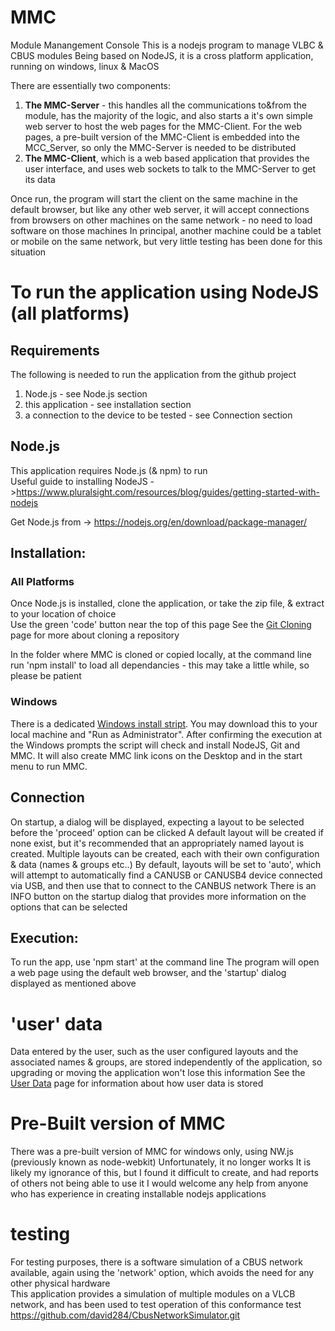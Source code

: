 
# MMC
Module Manangement Console
This is a nodejs program to manage VLBC & CBUS modules
Being based on NodeJS, it is a cross platform application, running on windows, linux & MacOS

There are essentially two components:
1. **The MMC-Server** - this handles all the communications to&from the module, has the majority of the logic, and also starts a it's own simple web server to host the web pages for the MMC-Client. For the web pages, a pre-built version of the MMC-Client is embedded into the MCC_Server, so only the MMC-Server is needed to be distributed
2. **The MMC-Client**, which is a web based application that provides the user interface, and uses web sockets to talk to the MMC-Server to get its data

Once run, the program will start the client on the same machine in the default browser, but like any other web server, it will accept connections from browsers on other machines on the same network - no need to load software on those machines
In principal, another machine could be a tablet or mobile on the same network, but very little testing has been done for this situation

# To run the application using NodeJS (all platforms)

## Requirements
The following is needed to run the application from the github project

1. Node.js - see Node.js section
2. this application - see installation section
3. a connection to the device to be tested  - see Connection section

## Node.js
This application requires Node.js (& npm) to run   
Useful guide to installing NodeJS ->https://www.pluralsight.com/resources/blog/guides/getting-started-with-nodejs

Get Node.js from -> https://nodejs.org/en/download/package-manager/

## Installation:
### All Platforms
Once Node.js is installed, clone the application, or take the zip file, & extract to your location of choice   
Use the green 'code' button near the top of this page
See the [Git Cloning](GitCloning.md) page for more about cloning a repository

In the folder where MMC is cloned or copied locally, at the command line run 'npm install' to load all dependancies - this may take a little while, so please be patient

### Windows
There is a dedicated [Windows install stript](InstallAndRun/Windows/installMMC.cmd). You may download this to your local machine and "Run as Administrator". After confirming the execution at the Windows prompts the script will check and install NodeJS, Git and MMC. It will also create MMC link icons on the Desktop and in the start menu to run MMC.

## Connection
On startup, a dialog will be displayed, expecting a layout to be selected before the 'proceed' option can be clicked
A default layout will be created if none exist, but it's recommended that an appropriately named layout is created. Multiple layouts can be created, each with their own configuration & data (names & groups etc..) 
By default, layouts will be set to 'auto', which will attempt to automatically find a CANUSB or CANUSB4 device connected via USB, and then use that to connect to the CANBUS network
There is an INFO button on the startup dialog that provides more information on the options that can be selected

## Execution:
To run the app, use 'npm start' at the command line
The program will open a web page using the default web browser, and the 'startup' dialog displayed as mentioned above

# 'user' data
Data entered by the user, such as the user configured layouts and the associated names & groups, are stored independently of the application, so upgrading or moving the application won't lose this information
See the [User Data](UserData.md) page for information about how user data is stored

# Pre-Built version of MMC
There was a pre-built version of MMC for windows only, using NW.js (previously known as node-webkit)
Unfortunately, it no longer works
It is likely my ignorance of this, but I found it difficult to create, and had reports of others not being able to use it
I would welcome any help from anyone who has experience in creating installable nodejs applications

# testing
For testing purposes, there is a software simulation of a CBUS network available, again using the 'network' option, 
which avoids the need for any other physical hardware   
This application provides a simulation of multiple modules on a VLCB network, and has been used to test operation of this conformance test   
https://github.com/david284/CbusNetworkSimulator.git

